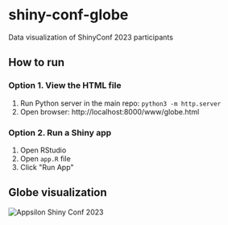 # shiny-conf-globe
Data visualization of ShinyConf 2023 participants

## How to run

### Option 1. View the HTML file

1. Run Python server in the main repo: `python3 -m http.server`
2. Open browser: http://localhost:8000/www/globe.html

### Option 2. Run a Shiny app

1. Open RStudio
2. Open `app.R` file
3. Click "Run App"

## Globe visualization

![Appsilon Shiny Conf 2023](./shinyconf-2023-globe.gif)
